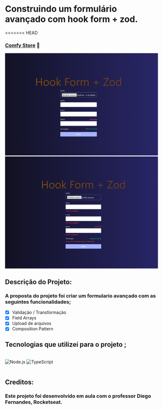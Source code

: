 # Construindo um formulário avançado com hook form + zod.

<<<<<<< HEAD
### [Comfy Store](https://alisson-aguiars2k.github.io/hook-form-zod/) 🔗

![](./public/asserts/images/hooks-form-01.png)
![](./public/asserts/images/hooks-form-02.png)
## Descrição do Projeto:

### A proposta do projeto foi criar um formulario avançado com as seguintes funcionalidades;

- [x] Validação / Transformação
- [x] Field Arrays
- [x] Upload de arquivos
- [x] Composition Pattern

## Tecnologias que utilizei para o projeto ;

<div style="display: inline_block"><br>
    <img  align="center" src="https://cdn.jsdelivr.net/gh/devicons/devicon/icons/react/react-original.svg" heigth="30" width="40"alt="Node.js">
    <img  align="center" src="https://cdn.jsdelivr.net/gh/devicons/devicon/icons/typescript/typescript-original.svg"  heigth="30" width="40"alt="TypeScript">
</div>

<br>

## Creditos:

### Este projeto foi desenvolvido em aula com o professor Diego Fernandes, Rocketseat.
